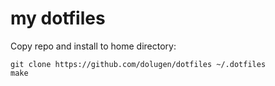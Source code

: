 # my dotfiles 

Copy repo and install to home directory:
```
git clone https://github.com/dolugen/dotfiles ~/.dotfiles
make
```